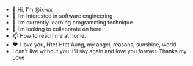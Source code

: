 - 👋 Hi, I’m @ix-ox
- 👀 I’m interested in software engineering
- 🌱 I’m currently learning programming technique
- 💞️ I’m looking to collaborate on here
- 📫 How to reach me at home.
- ❤️ I love you, Htet Htet Aung, my angel, reasons, sunshine, world
- I can't live without you. I'll say again and love you forever.
Thanks my Love

